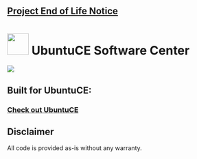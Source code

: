 ## [Project End of Life Notice](https://ubuntuce.com)

<h1><img src="https://raw.githubusercontent.com/jeremehancock/ubuntu-ce-software-center/main/ubuntu-logo.png" height="50" /> UbuntuCE Software Center</h1>

<img src="https://raw.githubusercontent.com/jeremehancock/ubuntu-ce-software-center/main/ubuntu-ce-software-center-new.png" />

## Built for UbuntuCE:

### [Check out UbuntuCE](https://ubuntuce.com/)

## Disclaimer

All code is provided as-is without any warranty.
